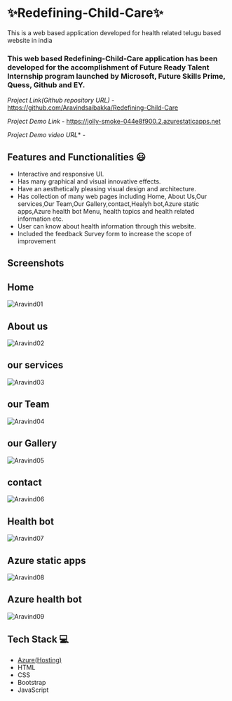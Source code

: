 # ✨Redefining-Child-Care✨

This is a web based application developed for health related telugu based website in india

### This web based Redefining-Child-Care application has been developed for the accomplishment of Future Ready Talent Internship program launched by Microsoft, Future Skills Prime, Quess, Github and EY.

  *Project Link(Github repository URL)* - https://github.com/Aravindsaibakka/Redefining-Child-Care

  *Project Demo Link* - https://jolly-smoke-044e8f900.2.azurestaticapps.net

  *Project Demo video URL** - 

## Features and Functionalities 😃

- Interactive and responsive UI.
- Has many graphical and visual innovative effects.
- Have an aesthetically pleasing visual design and architecture.
- Has collection of many web pages including Home, About Us,Our services,Our Team,Our Gallery,contact,Healyh bot,Azure static apps,Azure health bot Menu, health topics and health related information etc.
- User can know about health information through this website.
- Included the feedback Survey form to increase the scope of improvement 

## Screenshots ##
  
## Home
![Aravind01](https://user-images.githubusercontent.com/117900459/208377962-30b0d128-bbc0-4cd0-8681-43c17542bbfa.png)


## About us
![Aravind02](https://user-images.githubusercontent.com/117900459/208378040-e94b2594-f462-4033-936b-aebebfe73e2a.png)


## our services
![Aravind03](https://user-images.githubusercontent.com/117900459/208378105-8d93c9f2-29d0-4de8-b621-e6f4c268a983.png)


## our Team
![Aravind04](https://user-images.githubusercontent.com/117900459/208378385-588dc082-b96e-4a05-8b91-ce347eefb7e8.png)


## our Gallery
![Aravind05](https://user-images.githubusercontent.com/117900459/208378508-fbd73771-2e6c-4637-9f05-8be560d9ea0b.png)


## contact
![Aravind06](https://user-images.githubusercontent.com/117900459/208378608-8e756e11-5fe3-47b0-89a4-5f6a6c353edd.png)


## Health bot
![Aravind07](https://user-images.githubusercontent.com/117900459/208378729-66cb980e-956b-4118-b6c8-c007685dbacc.png)


## Azure static apps
![Aravind08](https://user-images.githubusercontent.com/117900459/208378793-b43339b8-3bbc-4456-959e-b7e8421b396e.png)


## Azure health bot
![Aravind09](https://user-images.githubusercontent.com/117900459/208378870-7bfef7bf-093c-423a-9eaa-e0c62cbe7981.png)



## Tech Stack 💻

- [Azure(Hosting)](https://azure.microsoft.com/en-in/features/azure-portal/)
- HTML
- CSS
- Bootstrap
- JavaScript
